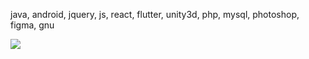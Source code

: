 java, android, jquery, js, react, flutter, unity3d, php, mysql, photoshop, figma, gnu

<img src="https://img.shields.io/badge/Android-3DDC84?style=flat-square&logo=Android&logoColor=white"/>

